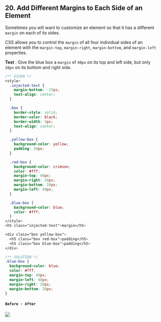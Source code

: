 ## 20. Add Different Margins to Each Side of an Element
Sometimes you will want to customize an element so that it has a different `margin` on each of its sides.

CSS allows you to control the `margin` of all four individual sides of an element with the `margin-top`, `margin-right`, `margin-bottom`, and `margin-left` properties.


**Test** : Give the blue box a `margin` of `40px` on its top and left side, but only `20px` on its bottom and right side.

```css
/** GIVEN */
<style>
  .injected-text {
    margin-bottom: -25px;
    text-align: center;
  }

  .box {
    border-style: solid;
    border-color: black;
    border-width: 5px;
    text-align: center;
  }

  .yellow-box {
    background-color: yellow;
    padding: 10px;
  }

  .red-box {
    background-color: crimson;
    color: #fff;
    margin-top: 40px;
    margin-right: 20px;
    margin-bottom: 20px;
    margin-left: 40px;
  }

  .blue-box {
    background-color: blue;
    color: #fff;
  }
</style>
<h5 class="injected-text">margin</h5>

<div class="box yellow-box">
  <h5 class="box red-box">padding</h5>
  <h5 class="box blue-box">padding</h5>
</div>

/** SOLUTION */
.blue-box {
  background-color: blue;
  color: #fff;
  margin-top: 40px;
  margin-left: 40px;
  margin-right: 20px;
  margin-bottom: 20px;
}
```

#### `Before - After`
![](http://i65.tinypic.com/1zn1hm0.png)
